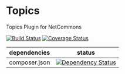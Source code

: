 Topics
==============

Topics Plugin for NetCommons

[![Build Status](https://api.travis-ci.org/NetCommons3/Topics.svg?branch=master)](https://travis-ci.org/NetCommons3/Topics)
[![Coverage Status](https://coveralls.io/repos/NetCommons3/Topics/badge.svg?branch=master)](https://coveralls.io/r/NetCommons3/Topics?branch=master)

| dependencies  | status |
| ------------- | ------ |
| composer.json | [![Dependency Status](https://www.versioneye.com/user/projects/55531fa006c31830550002f4/badge.svg?style=flat)](https://www.versioneye.com/user/projects/55531fa006c31830550002f4) |
